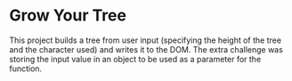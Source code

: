 # Grow Your Tree

This project builds a tree from user input (specifying the height of the tree and the character used) and writes it to the DOM. The extra challenge was storing the input value in an object to be used as a parameter for the function.
